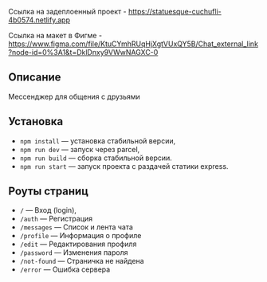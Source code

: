 Ссылка на задеплоенный проект - https://statuesque-cuchufli-4b0574.netlify.app

Ссылка на макет в Фигме - https://www.figma.com/file/KtuCYmhRUqHjXgtVUxQY5B/Chat_external_link?node-id=0%3A1&t=DklDnxy9VWwNAGXC-0

## Описание
Мессенджер для общения с друзьями

## Установка

- `npm install` — установка стабильной версии,
- `npm run dev` — запуск через parcel,
- `npm run build` — сборка стабильной версии.
- `npm run start` — запуск проекта с раздачей статики express.

## **Роуты страниц**

- `/` — Вход (login),
- `/auth` — Регистрация
- `/messages` — Список и лента чата
- `/profile` — Информация о профиле
- `/edit` — Редактирования профиля
- `/password` — Изменения пароля
- `/not-found` — Страничка не найдена
- `/error` — Ошибка сервера
